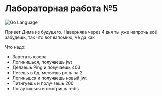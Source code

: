 # Лабораторная работа №5
 <div>
 <img src="https://img.shields.io/badge/language-GoLang-blue.svg" alt="Go Language">
 </div>

Привет Дима из будущего. Наверняка через 4 дня ты уже напрочь всё забудешь, так что вот напомню, чё да как

Что надо:
- Зарегать юзера
- Логинишься, получаешь jwt
- Делаешь Ping и получаешь 403
- Лезешь в бд, меняешь роль на 2
- Логиньшся и получаешь новый jwt
- Питнгуешь и получаешь 200
- Логаутишься и смотришь redis